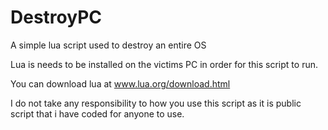 # DestroyPC

A simple lua script used to destroy an entire OS

Lua is needs to be installed on the victims PC in order for this script to run.

You can download lua at www.lua.org/download.html

I do not take any responsibility to how you use this script as it is public script that i have coded for anyone to use.
